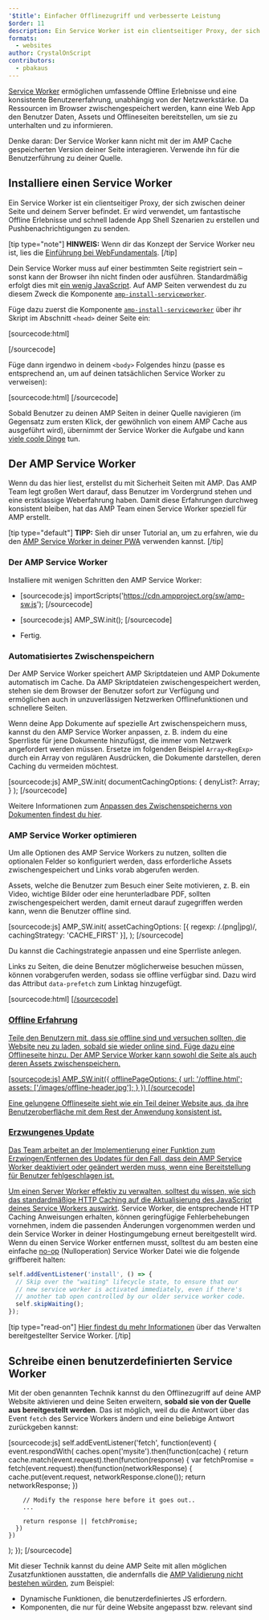 ```yaml
---
'$title': Einfacher Offlinezugriff und verbesserte Leistung
$order: 11
description: Ein Service Worker ist ein clientseitiger Proxy, der sich zwischen deiner Seite und deinem Server befindet. Er wird verwendet, um fantastische Offline Erlebnisse und …
formats:
  - websites
author: CrystalOnScript
contributors:
  - pbakaus
---
```


[Service Worker](https://developer.mozilla.org/en-US/docs/Web/API/Service_Worker_API) ermöglichen umfassende Offline Erlebnisse und eine konsistente Benutzererfahrung, unabhängig von der Netzwerkstärke. Da Ressourcen im Browser zwischengespeichert werden, kann eine Web App den Benutzer Daten, Assets und Offlineseiten bereitstellen, um sie zu unterhalten und zu informieren.

Denke daran: Der Service Worker kann nicht mit der im AMP Cache gespeicherten Version deiner Seite interagieren. Verwende ihn für die Benutzerführung zu deiner Quelle.

## Installiere einen Service Worker

Ein Service Worker ist ein clientseitiger Proxy, der sich zwischen deiner Seite und deinem Server befindet. Er wird verwendet, um fantastische Offline Erlebnisse und schnell ladende App Shell Szenarien zu erstellen und Pushbenachrichtigungen zu senden.

[tip type="note"] **HINWEIS:** Wenn dir das Konzept der Service Worker neu ist, lies die [Einführung bei WebFundamentals](https://developers.google.com/web/fundamentals/getting-started/primers/service-workers). [/tip]

Dein Service Worker muss auf einer bestimmten Seite registriert sein – sonst kann der Browser ihn nicht finden oder ausführen. Standardmäßig erfolgt dies mit [ein wenig JavaScript](https://developers.google.com/web/fundamentals/instant-and-offline/service-worker/registration). Auf AMP Seiten verwendest du zu diesem Zweck die Komponente [`amp-install-serviceworker`](../../../documentation/components/reference/amp-install-serviceworker.md).

Füge dazu zuerst die Komponente [`amp-install-serviceworker`](../../../documentation/components/reference/amp-install-serviceworker.md) über ihr Skript im Abschnitt `<head>` deiner Seite ein:

[sourcecode:html]

<script async custom-element="amp-install-serviceworker"
  src="https://cdn.ampproject.org/v0/amp-install-serviceworker-0.1.js"></script>

[/sourcecode]

Füge dann irgendwo in deinem `<body>` Folgendes hinzu (passe es entsprechend an, um auf deinen tatsächlichen Service Worker zu verweisen):

[sourcecode:html]
<amp-install-serviceworker
      src="https://www.your-domain.com/serviceworker.js"
      layout="nodisplay">
</amp-install-serviceworker>
[/sourcecode]

Sobald Benutzer zu deinen AMP Seiten in deiner Quelle navigieren (im Gegensatz zum ersten Klick, der gewöhnlich von einem AMP Cache aus ausgeführt wird), übernimmt der Service Worker die Aufgabe und kann [viele coole Dinge](https://developers.google.com/web/fundamentals/instant-and-offline/offline-ux) tun.

## Der AMP Service Worker

Wenn du das hier liest, erstellst du mit Sicherheit Seiten mit AMP. Das AMP Team legt großen Wert darauf, dass Benutzer im Vordergrund stehen und eine erstklassige Weberfahrung haben. Damit diese Erfahrungen durchweg konsistent bleiben, hat das AMP Team einen Service Worker speziell für AMP erstellt.

[tip type="default"] **TIPP:** Sieh dir unser Tutorial an, um zu erfahren, wie du den [AMP Service Worker in deiner PWA](/content/amp-dev/documentation/guides-and-tutorials/optimize-measure/amp_to_pwa.md) verwenden kannst. [/tip]

### Der AMP Service Worker

Installiere mit wenigen Schritten den AMP Service Worker:

- [sourcecode:js] importScripts('https://cdn.ampproject.org/sw/amp-sw.js'); [/sourcecode]

- [sourcecode:js]
  AMP_SW.init();
  [/sourcecode]

- Fertig.

### Automatisiertes Zwischenspeichern

Der AMP Service Worker speichert AMP Skriptdateien und AMP Dokumente automatisch im Cache. Da AMP Skriptdateien zwischengespeichert werden, stehen sie dem Browser der Benutzer sofort zur Verfügung und ermöglichen auch in unzuverlässigen Netzwerken Offlinefunktionen und schnellere Seiten.

Wenn deine App Dokumente auf spezielle Art zwischenspeichern muss, kannst du den AMP Service Worker anpassen, z. B. indem du eine Sperrliste für jene Dokumente hinzufügst, die immer vom Netzwerk angefordert werden müssen. Ersetze im folgenden Beispiel `Array<RegExp>` durch ein Array von regulären Ausdrücken, die Dokumente darstellen, deren Caching du vermeiden möchtest.

[sourcecode:js]
AMP_SW.init(
documentCachingOptions: {
denyList?: Array<RegExp>;
}
);
[/sourcecode]

Weitere Informationen zum [Anpassen des Zwischenspeicherns von Dokumenten findest du hier](https://github.com/ampproject/amp-sw/tree/master/src/modules/document-caching).

### AMP Service Worker optimieren

Um alle Optionen des AMP Service Workers zu nutzen, sollten die optionalen Felder so konfiguriert werden, dass erforderliche Assets zwischengespeichert und Links vorab abgerufen werden.

Assets, welche die Benutzer zum Besuch einer Seite motivieren, z. B. ein Video, wichtige Bilder oder eine herunterladbare PDF, sollten zwischengespeichert werden, damit erneut darauf zugegriffen werden kann, wenn die Benutzer offline sind.

[sourcecode:js]
AMP_SW.init(
assetCachingOptions: [{
regexp: /\.(png|jpg)/,
cachingStrategy: 'CACHE_FIRST'
}],
);
[/sourcecode]

Du kannst die Cachingstrategie anpassen und eine Sperrliste anlegen.

Links zu Seiten, die deine Benutzer möglicherweise besuchen müssen, können vorabgerufen werden, sodass sie offline verfügbar sind. Dazu wird das Attribut `data-prefetch` zum Linktag hinzugefügt.

[sourcecode:html]
<a href='....' data-rel='prefetch' />
[/sourcecode]

### Offline Erfahrung

Teile den Benutzern mit, dass sie offline sind und versuchen sollten, die Website neu zu laden, sobald sie wieder online sind. Füge dazu eine Offlineseite hinzu. Der AMP Service Worker kann sowohl die Seite als auch deren Assets zwischenspeichern.

[sourcecode:js] AMP_SW.init({ offlinePageOptions: { url: '/offline.html'; assets: ['/images/offline-header.jpg']; } }) [/sourcecode]

Eine gelungene Offlineseite sieht wie ein Teil deiner Website aus, da ihre Benutzeroberfläche mit dem Rest der Anwendung konsistent ist.

### Erzwungenes Update

Das Team arbeitet an der Implementierung einer Funktion zum Erzwingen/Entfernen des Updates für den Fall, dass dein AMP Service Worker deaktiviert oder geändert werden muss, wenn eine Bereitstellung für Benutzer fehlgeschlagen ist.

Um einen Server Worker effektiv zu verwalten, solltest du wissen, wie sich das [standardmäßige HTTP Caching auf die Aktualisierung des JavaScript deines Service Workers auswirkt](https://developers.google.com/web/updates/2018/06/fresher-sw). Service Worker, die entsprechende HTTP Caching Anweisungen erhalten, können geringfügige Fehlerbehebungen vornehmen, indem die passenden Änderungen vorgenommen werden und dein Service Worker in deiner Hostingumgebung erneut bereitgestellt wird. Wenn du einen Service Worker entfernen musst, solltest du am besten eine einfache [no-op](https://en.wikipedia.org/wiki/NOP) (Nulloperation) Service Worker Datei wie die folgende griffbereit halten:

```js
self.addEventListener('install', () => {
  // Skip over the "waiting" lifecycle state, to ensure that our
  // new service worker is activated immediately, even if there's
  // another tab open controlled by our older service worker code.
  self.skipWaiting();
});
```

[tip type="read-on"] [Hier findest du mehr Informationen](https://stackoverflow.com/questions/33986976/how-can-i-remove-a-buggy-service-worker-or-implement-a-kill-switch/38980776#38980776) über das Verwalten bereitgestellter Service Worker. [/tip]

## Schreibe einen benutzerdefinierten Service Worker

Mit der oben genannten Technik kannst du den Offlinezugriff auf deine AMP Website aktivieren und deine Seiten erweitern, **sobald sie von der Quelle aus bereitgestellt werden**. Das ist möglich, weil du die Antwort über das Event `fetch` des Service Workers ändern und eine beliebige Antwort zurückgeben kannst:

[sourcecode:js]
self.addEventListener('fetch', function(event) {
event.respondWith(
caches.open('mysite').then(function(cache) {
return cache.match(event.request).then(function(response) {
var fetchPromise = fetch(event.request).then(function(networkResponse) {
cache.put(event.request, networkResponse.clone());
return networkResponse;
})

        // Modify the response here before it goes out..
        ...

        return response || fetchPromise;
      })
    })

);
});
[/sourcecode]

Mit dieser Technik kannst du deine AMP Seite mit allen möglichen Zusatzfunktionen ausstatten, die andernfalls die [AMP Validierung nicht bestehen würden](../../../documentation/guides-and-tutorials/learn/validation-workflow/validate_amp.md), zum Beispiel:

- Dynamische Funktionen, die benutzerdefiniertes JS erfordern.
- Komponenten, die nur für deine Website angepasst bzw. relevant sind
